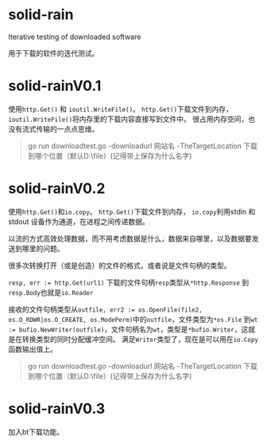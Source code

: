 # solid-rain
Iterative testing of downloaded software

用于下载的软件的迭代测试。

# solid-rainV0.1

使用``http.Get()`` 和 ``ioutil.WriteFile()``。
`http.Get()`下载文件到内存，
`ioutil.WriteFile()`将内存里的下载内容直接写到文件中。
很占用内存空间，也没有流式传输的一点点思维。

>go run downloadtest.go -downloadurl 网站名 -TheTargetLocation 下载到哪个位置（默认D:\file）(记得带上保存为什么名字)

# solid-rainV0.2

使用`http.Get()`和`io.copy`。
`http.Get()`下载文件到内存，
`io.copy`利用stdin 和 stdout 设备作为通道，在进程之间传递数据。

以流的方式高效处理数据，而不用考虑数据是什么，数据来自哪里，以及数据要发送到哪里的问题。

很多次转换打开（或是创造）的文件的格式，或者说是文件句柄的类型。

`resp, err := http.Get(url1)`
下载的文件句柄`resp`类型从`*http.Response`
到`resp.Body`也就是`io.Reader`


接收的文件句柄类型从`outfile, err2 := os.OpenFile(file2, os.O_RDWR|os.O_CREATE, os.ModePerm)`中的`outfile`，文件类型为`*os.File`
到`wt := bufio.NewWriter(outfile)`，文件句柄名为`wt`，类型是`*bufio.Writer`，这就是在转换类型的同时分配缓冲空间。
满足`Writer`类型了，现在是可以用在`io.Copy`函数输出值上。

>go run downloadtest.go -downloadurl 网站名 -TheTargetLocation 下载到哪个位置（默认D:\file）(记得带上保存为什么名字)

# solid-rainV0.3
加入bt下载功能。
